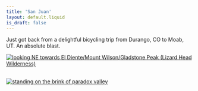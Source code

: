 ```yaml
---
title: 'San Juan'
layout: default.liquid
is_draft: false
---
```


Just got back from a delightful bicycling trip from Durango, CO to Moab, UT. An absolute blast.


[![looking NE towards El Diente/Mount Wilson/Gladstone Peak (Lizard Head Wilderness)](http://1.bp.blogspot.com/-K6hqMIUkAW0/VgrJff3QKNI/AAAAAAAAEno/syN0Ene0biY/s400/Untitled.jpg)](http://1.bp.blogspot.com/-K6hqMIUkAW0/VgrJff3QKNI/AAAAAAAAEno/syN0Ene0biY/s1600/Untitled.jpg) 



[![standing on the brink of paradox valley](http://4.bp.blogspot.com/-rYfVGnBLUtE/VgrI7DHMjGI/AAAAAAAAEng/NSt5wRT8hqk/s400/IMG_0213.JPG)](http://4.bp.blogspot.com/-rYfVGnBLUtE/VgrI7DHMjGI/AAAAAAAAEng/NSt5wRT8hqk/s1600/IMG_0213.JPG)